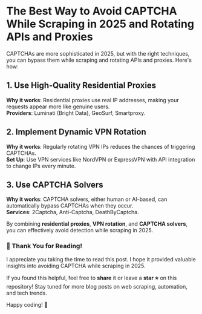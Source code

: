 # The Best Way to Avoid CAPTCHA While Scraping in 2025 and Rotating APIs and Proxies

CAPTCHAs are more sophisticated in 2025, but with the right techniques, you can bypass them while scraping and rotating APIs and proxies. Here's how:

## 1. Use High-Quality Residential Proxies
**Why it works**: Residential proxies use real IP addresses, making your requests appear more like genuine users.  
**Providers**: Luminati (Bright Data), GeoSurf, Smartproxy.

## 2. Implement Dynamic VPN Rotation
**Why it works**: Regularly rotating VPN IPs reduces the chances of triggering CAPTCHAs.  
**Set Up**: Use VPN services like NordVPN or ExpressVPN with API integration to change IPs every minute.

## 3. Use CAPTCHA Solvers
**Why it works**: CAPTCHA solvers, either human or AI-based, can automatically bypass CAPTCHAs when they occur.  
**Services**: 2Captcha, Anti-Captcha, DeathByCaptcha.

By combining **residential proxies**, **VPN rotation**, and **CAPTCHA solvers**, you can effectively avoid detection while scraping in 2025.

### 🙌 Thank You for Reading!  

I appreciate you taking the time to read this post. I hope it provided valuable insights into avoiding CAPTCHA while scraping in 2025.  

If you found this helpful, feel free to **share** it or leave a **star ⭐** on this repository! Stay tuned for more blog posts on web scraping, automation, and tech trends.  

Happy coding! 🚀  
